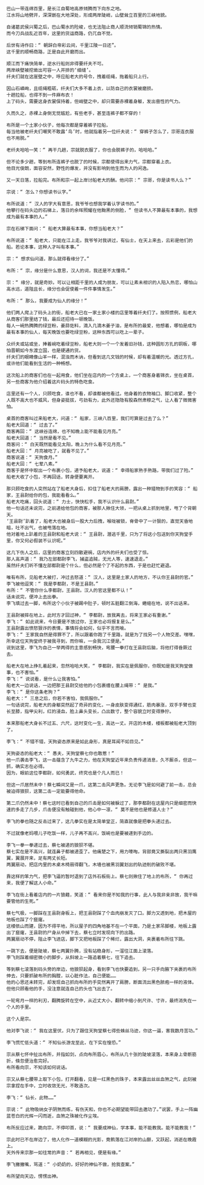     巴山一带连绵百里，是长江自蜀地高原倾腾而下向东之地。
    江水将山地劈开，深深嵌在大地深处，形成两岸陡峭，山壁耸立百里的三峡地貌。
    
    自诸葛武侯兴蜀之后，巴山蜀水的险峻，也无法阻止商人顺流倾销蜀锦的热情。
    而今刀兵战乱近百年，这里的货运商路，仍兀自不觉。
    
    后世有诗作曰：“ 朝辞白帝彩云间，千里江陵一日还”。
    这千里的顺畅商路，正是自此开磨而出。
    
    顺江而下痛快简单，逆水行船则非得要纤夫不可。
    两岸峡壁被挖凿出可容一人并排的‘细缝’。
    纤夫们就在这崖壁之中，呼应船老大的号令，拽着缆绳，拖着船只上行。
    
    因山石嶙峋，且缆绳粗砺，纤夫们大多不着上衣，以防自己的衣裳被磨损。
    十趟拉船，也得不到一件麻布衣！
    上了码头，需要这身衣裳保持着，但峭壁之中，却只需要赤裸着身躯，发出兽性的气力。
    
    久而久之，赤裸上身倒无觉尴尬，有些老手，甚至连裤子都不穿的！
    
    布所是一个土家小伙子，他每次都是穿着裤子拉船，
    每当他被老纤夫们嘲笑不敢露‘鸟’时，他就指着另一位纤夫说：“ 穿裤子怎么了，宗哥连衣服也不用脱。”
    
    老纤夫哈哈一笑：“ 再干几趟，宗就脱衣服了，你也会脱裤子的，哈哈哈。”
    
    但不论多少趟，等到布所连裤子也脱了的时候，宗都使得出来力气，宗都穿着上衣。
    他目光俊朗，面容安然，野性的爆发，并没有影响到他生而为人的闲逸。
    
    又一天日落，拉船完。布所和宗一起上岸讨船老大的酬。他问宗：“ 宗哥，你是读书人么？”
    
    宗说：“ 怎么？你想读书认字。”
    
    布所说道：“ 汉人的字大有意思，我爷爷也想我学着认字读书的。” 
    他攀行在码头边的石梯上，落日的余晖照耀在他黝黑的侧脸，“ 但读书人不算最有本事的，我想成为最有本事的人。”
    
    宗在石梯下面问：“ 船老大算最有本事，你想当船老大？”
    
    布所说道：“ 船老大，只能在江上走。我爷爷对我讲过，有仙士，在天上来去，云彩是他们的船。若论本事，这种人才叫有本事。”
    
    宗：“ 想求仙问道，那么就得看缘分了。”
    
    布所：“ 宗，缘分是什么意思，汉人的词，我还是不太懂得。”
    
    宗：“ 缘分，就是奇妙。可以让相距千里的人成为朋友，可以让素未相识的人陷入热恋，哪怕山高水远，道阻且长，缘分也会促使着一件件事情发生。”
    
    布所：“ 那么，我要成为仙人的缘分！”
    
    他们两人爬上了码头上的街，船老大已在一家土家小楼的店里等着纤夫们了。按照惯例，船老大从商客们那里结了钱，最后还招待一顿晚饭。
    每人一碗热腾腾的绿豆粉，姜蒜佐料，滴入几滴木姜子油，是布所的最爱，他想着，哪怕是成为最有本事的仙人，每天晚饭也要吃绿豆粉，这种东西可以吃上一辈子。
    
    众纤夫或站或坐，捧着碗吃着绿豆粉，船老大则一个一个发着旧孙钱，这种圆形方孔的铜板，哪怕晋朝如今东渡立国，也是硬通的货。
    纤夫们的眼睛像山羊一样，混浊而木讷，但看到这几文钱的时候，却有着温暖的光。透过方孔，或许他们能看到生活的一种畅想。
    
    这次船上的商客们也在一起用食，他们坐在店内的一个方桌上，一个商客身着锦衣，坐在桌首，另一些商客为他介绍着这片码头的特色吃食。
    
    店里还有一个人，只顾吃食，谁也不看，却谁都被他看过。他身着的衣物袖口、脚口收紧，整个人既不高大也不威风，但身姿挺拔，弓劲有力，此外还隐隐有股森然肃穆之气，让人看了微微害怕。
    
    桌首的商客叫过来船老大，问道：“ 船家，三峡八百里，我们可算是过去了么？”
    船老大回道：“ 过去了。”
    商客再回：“ 这峡谷连绵，也不知晚上能不能看见月亮。”
    船老大回道：“ 当然是看不见。”
    商客问：“ 白天既然能看见太阳，晚上为什么看不见月亮。”
    船老大回：“ 月亮被吃了，就看不见了。”
    商客说道：“ 天狗食月。”
    船老大回：“ 七荤八素。”
    商客于是怀中取出一个布裹小包，递予船老大，说道：“ 幸得船家熟手熟路，带我们过了险。”
    船老大收了小包，不再回话，转身便要离开。
    
    那只顾吃食的人突然站在了船老大身后，扣住了船老大的肩膀，露出一种猎物到手的笑容：“ 船家，王县尉给你的包，我能看看么。”
    船老大吃痛，回头说道：“ 力士，快快松手，我不认识什么县尉。”
    他一句话还未说完，之前递给他包的商客，被那人揪住大领，一把从桌上抓到地里，甩了个背朝天。
    ‘王县尉’趴着了，船老大也被身后一股大力后拽，喉咙被锁，脊骨中了一计狠的，直觉天昏地暗，吐不出气，也被甩落在地。
    他对着地上趴着的王县尉和船老大说：“ 王县尉，潜逃千里，只为了将这小包送到你天狗堂手里，你又何必假装不认识呢。”
    
    这几下伤人之后，店里的商客立刻四散避祸，店内外的纤夫们也受了惊。
    那人高声道：“ 我乃左部都尉李飞，捕盗追贼，无光人等，速速退走。”
    虽然纤夫们听不懂左部都尉是个什么，但必然是个了不起的东西，于是也赶忙避退。
    
    唯有布所，见船老大被打，冲过去怒道：“ 汉人，这里是土家人的地方，不认你王县尉的官。”
    李飞被他逗笑：“ 我是李都尉，不是王县尉。”
    布所：“ 不管你什么李都尉，王县尉。汉人的官这里都不认！”
    话未说完，便冲上去出拳。
    李飞填过去一脚，布所这个小伙子被踢中肚子，顿时五脏翻江倒海，蜷缩在地，说不出话来。
    
    王县尉被摔在地上，此时方才回过神，“ 李都尉，放我离去，将来王家必有重谢。”
    李飞：“ 如此说来，今日要是不放过你，王家也必将报复是么。”
    王县尉露出愤怒狠诈的表情，事情将会如何，似乎不言而喻。
    李飞：“ 王家我自然是得罪不了，所以跟着你跑了千里路，就是为了找另一个人物交差。嘿嘿，所幸这位天狗堂终于被我寻到，而你嘛，一会我沉江便是。”
    说到这里，李飞为自己一举两得的主意感到畅快，弯腰一拳打在王县尉后脑，将他打得昏厥过去。
    
    船老大在地上挣扎着起来，忽然哈哈大笑，“ 李都尉，我实在是佩服你，你既知是我天狗堂做事，也不害怕。”
    李飞：“ 说说看，是什么让我害怕。”
    船老大一边说话，一边把那王县尉交给他的小包裹缠在腰上绳带：“ 是我。”
    李飞：“ 是你这条老狗？”
    船老大：“ 三息之后，你若不害怕，我佩服你。”
    一句话说完，船老大的身躯突然起了奇异的变化，一身皮肤变得通红，筋肉暴涨，双手手臂也变长至膝，指甲尖利，红的浸血，脸上鼻头变长，凸出数寸，整个容貌立时变得狰狞。
    
    本来那船老大身长不过五、六尺，这时变化一生，高达一丈。开店的木楼，楼板都被船老大顶到了。
    
    李飞：“ 不错不错，天狗姿态原来是如此身形，真是耳闻不如目见。”
    
    天狗姿态的船老大：“ 愚夫，天狗堂蔡七你也敢惹！”
    他一爪袭击李飞，这一击蕴含了九牛之力，他在天狗堂近年来负责传递消息，久不厮杀，但这一抓，确实志在必得。
    因为，眼前这位李都尉，如何勇武，终究也是个凡人而已！
    
    但这一爪居然未中！蔡七瞬间又是一爪，这第二击风声更急。无论李飞是如何避了前一击，总会被迫得狼狈，这第二击一定能要得他命。
    
    第二爪仍然未中！蔡七这时已看到自己的爪击是如何被躲过了，那李都尉在这屋内只是细密而快速的多走了几步，爪击便没有触碰到他，他心中一凛，“ 莫不是他也是修道人士？”
    
    李飞的拳也随之反击过来了，这几拳实在是太简单堂正，简直就像是把拳头递过去。
    
    不过就像老妈喂儿子吃饭一样，儿子再不高兴，饭碗也是要被递到手边的。
    
    李飞一拳一拳递过去，蔡七被递的狼狈不堪。
    蔡七实在是不高兴，就连鼻子都被递歪了。他痛楚之下，用力嚎啕，背部竟又撕裂出两只黑羽鹰翼，翼展开来，足有两丈长短。
    两翼扇动，把店内里的木桌木椅扇得翻飞，木墙也被黑羽翼划出的轨迹削的破败不堪。
    
    靠这样的笨力气，把李飞逼的暂时退到了店外石板街上。蔡七则揪住了地上的布所，“ 你再过来，我便了解这人小命。”
    
    李飞在街上看着店内的一片狼藉，笑道：“ 看来你是不知我的行事，此人与我非亲非故，我干嘛要管他的生死。”
    
    蔡七气极，一脚踩在王县尉身板上，把王县尉踩了个血肉崩发灭了口。脚力又透到地，把木屋的地板也踩了个窟窿。
    这楼依山而建，因为不得平地，所以屋子的四角地基不在一个平面，乃是土家吊脚楼，地板上露出了窟窿，王县尉的尸身从中掉下去，蔡七立时发现向下的出路。
    两翼扇动不停，阻止李飞进店，脚下又把地板踩了个稀烂，露出大洞，夹裹着布所往下跳。
    
    一跳下去，便是陡坡，蔡七两翼扑腾，没有站稳身形，一溜往江面上滚落。
    李飞则踩着细密微小的脚步，从斜坡上一路追着蔡七，往下追去。
    
    等到蔡七滚落到码头旁的岸边，他狼狈起身，看到李飞也快要追到，另一只手向腋下夹裹的布所伸去，只要抓破布所的胸膛，以心脏作法，自己便能……
    他的心思还未转完，却发现自己抓向布所的手突然离开了肩膀，断面流出黑色脓疱一样的液体。
    但他只顾看他的手，没注意就连自己的头也飞出去了。
    
    一轮弯月一样的利刃，翻腾旋转在空中，从近丈大小，翻转中缩小到尺许、寸许，最终消失在一个人的手里。
    
    这个人是宗。
    
    他对李飞说：“ 我在这里伏，只为了跟住天狗堂蔡七得些蛛丝马迹，你这一逼，害我数月苦功。”
    
    李飞慌忙低头道：“ 不知仙长游龙至此，在下实在惶恐。”
    
    宗从蔡七怀中扯出布所，并指如剑，点向布所眉心，布所从几十张的陡坡滚落，本来身上骨断筋折，倏忽便治愈完好。
    布所看向宗，不知该如何说话。
    
    宗又从蔡七腰带上取下小包，打开翻看，见是一红黑色的珠子，本来露出丝丝血煞之气，此刻被宗拿捏在手中，立时收敛无光，不敢造次。
    
    李飞：“ 仙长，此物……”
    
    宗说：“ 此物吸纳女子阴煞而练，有伤天和，你也不必期望能带回去邀功了。”说罢，手上一阵幽蓝苍白的光辉一闪而逝，血煞之珠被化作尘埃。
    
    布所反应过来，跪向宗，不停叩首，说：“ 我要成神仙，学本事，能不能教我。能不能教我！”
    
    宗此时已不在岸边了，他人化作一道模糊的光影，竟鹘落在江对岸的山巅，又跃起，消逝在晚霞上。
    天外传来宗那一如往常的声音：“ 若再相见，便是有缘。”
    
    李飞撇撇嘴，骂道：“ 小奶奶的，好好的神仙不做，抢我查案。”
    
    布所望向天边，愣愣出神。
    
    
    
    
    
    
    
    
     
    
    
    
    
    
 
    
    
    